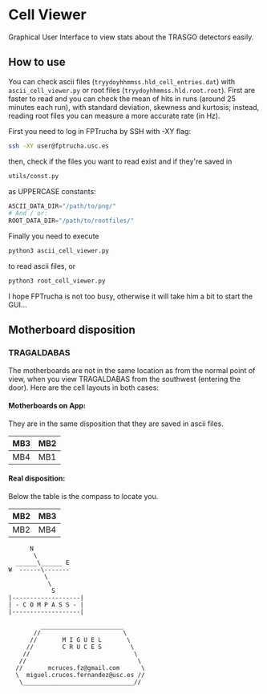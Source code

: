 # Cell Viewer
Graphical User Interface to view stats about the TRASGO detectors easily.

## How to use
You can check ascii files (`tryydoyhhmmss.hld_cell_entries.dat`) with `ascii_cell_viewer.py` or root files (`tryydoyhhmmss.hld.root.root`). First are faster to read and you can check the mean of hits in runs (around 25 minutes each run), with standard deviation, skewness and kurtosis; instead, reading root files you can measure a more accurate rate (in Hz).

First you need to log in FPTrucha by SSH with -XY flag:
```bash
ssh -XY user@fptrucha.usc.es
```
then, check if the files you want to read exist and if they're saved in 
```bash
utils/const.py
```
as UPPERCASE constants:
```python
ASCII_DATA_DIR="/path/to/png/"
# And / or:
ROOT_DATA_DIR="/path/to/rootfiles/"
```

Finally you need to execute
```bash
python3 ascii_cell_viewer.py
```
to read ascii files, or
```bash
python3 root_cell_viewer.py
```

I hope FPTrucha is not too busy, otherwise it will take him a bit to start the GUI...


## Motherboard disposition

### TRAGALDABAS
The motherboards are not in the same location as from the normal point 
of view, when you view TRAGALDABAS from the southwest (entering the door). 
Here are the cell layouts in both cases:

#### Motherboards on App:
They are in the same disposition that they are saved in ascii files.

| MB3 | MB2 |
|-----|-----|
| MB4 | MB1 |

#### Real disposition:
Below the table is the compass to locate you.

| MB2 | MB3 |
|-----|-----|
| MB2 | MB4 |

```
      N
       \
  ______\______ E
W  ------\-------
          \
           \
            S
|-------------------|
| - C O M P A S S - |
|-------------------|
```

```
         _______________________
       //                       \
      //       M I G U E L       \
     //        C R U C E S        \
    //                             \
   //                               \
  //       mcruces.fz@gmail.com      \
  \  miguel.cruces.fernandez@usc.es //
   \_______________________________//
```
